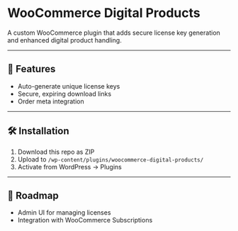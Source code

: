 # WooCommerce Digital Products

A custom WooCommerce plugin that adds secure license key generation and enhanced digital product handling.

---

## 🚀 Features
- Auto-generate unique license keys
- Secure, expiring download links
- Order meta integration

---

## 🛠️ Installation
1. Download this repo as ZIP
2. Upload to `/wp-content/plugins/woocommerce-digital-products/`
3. Activate from WordPress → Plugins

---

## 🔮 Roadmap
- Admin UI for managing licenses
- Integration with WooCommerce Subscriptions
